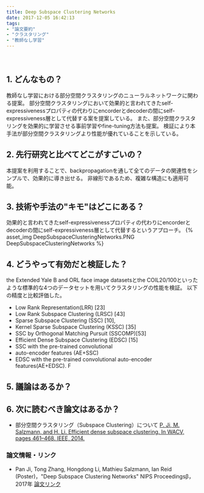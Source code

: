 ```yaml
---
title: Deep Subspace Clustering Networks
date: 2017-12-05 16:42:13
tags: 
- "論文要約"
- "クラスタリング"
- "教師なし学習"
---
```


　　
## 1. どんなもの？
教師なし学習における部分空間クラスタリングのニューラルネットワークに関わる提案。
部分空間クラスタリングにおいて効果的と言われてきたself-expressivenessプロパティの代わりにencorderとdecoderの間にself-expressiveness層として代替する案を提案している。
また、部分空間クラスタリングを効果的に学習させる事前学習やfine-tuning方法も提案。
検証により本手法が部分空間クラスタリングより性能が優れていることを示している。

## 2. 先行研究と比べてどこがすごいの？
本提案を利用することで、backpropagationを通して全てのデータの関連性をシンプルで、効果的に導き出せる。
非線形であるため、複雑な構造にも適用可能。

## 3. 技術や手法の"キモ"はどこにある？
効果的と言われてきたself-expressivenessプロパティの代わりにencorderとdecoderの間にself-expressiveness層として代替するというアプローチ。
{% asset_img DeepSubspaceClusteringNetworks.PNG DeepSubspaceClusteringNetworks %}

## 4. どうやって有効だと検証した？
the Extended Yale B and ORL face image datasetsとthe COIL20/100といったような標準的な4つのデータセットを用いてクラスタリングの性能を検証。
以下の精度と比較評価した。
- Low Rank Representation(LRR) [23]
- Low Rank Subspace Clustering (LRSC) [43]
- Sparse Subspace Clustering (SSC) [10],
- Kernel Sparse Subspace Clustering (KSSC) [35]
- SSC by Orthogonal Matching Pursuit (SSCOMP)[53]
- Efficient Dense Subspace Clustering (EDSC) [15]
- SSC with the pre-trained convolutional
- auto-encoder features (AE+SSC)
- EDSC with the pre-trained convolutional auto-encoder features(AE+EDSC). F

## 5. 議論はあるか？

## 6. 次に読むべき論文はあるか？
- 部分空間クラスタリング（Subspace Clustering）について
[P. Ji, M. Salzmann, and H. Li. Efficient dense subspace clustering. In WACV, pages 461–468. IEEE, 2014.](http://ieeexplore.ieee.org/document/6836065/?reload=true)

### 論文情報・リンク

* Pan Ji, Tong Zhang, Hongdong Li, Mathieu Salzmann, Ian Reid (Poster)，"Deep Subspace Clustering Networks" NIPS Proceedingsβ，2017年 [論文リンク](http://papers.nips.cc/paper/6608-deep-subspace-clustering-networks)